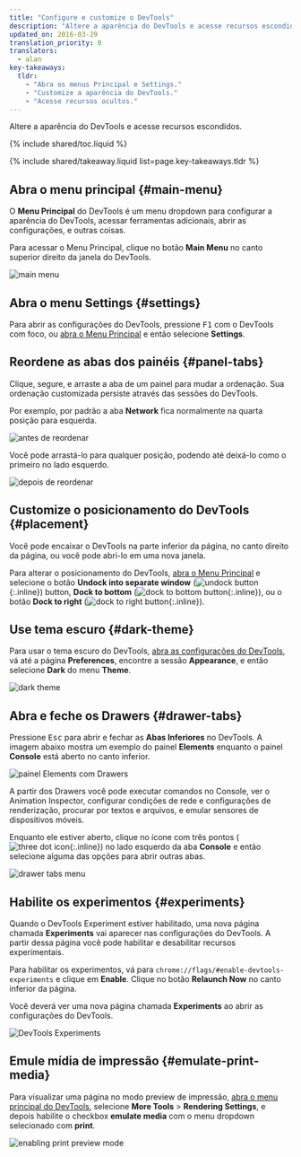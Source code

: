 ```yaml
---
title: "Configure e customize o DevTools"
description: "Altere a aparência do DevTools e acesse recursos escondidos."
updated_on: 2016-03-29
translation_priority: 0
translators:
  - alan
key-takeaways:
  tldr:
    - "Abra os menus Principal e Settings."
    - "Customize a aparência do DevTools."
    - "Acesse recursos ocultos."
---
```


<p class="intro">Altere a aparência do DevTools e acesse recursos escondidos.</p>

{% include shared/toc.liquid %}

{% include shared/takeaway.liquid list=page.key-takeaways.tldr %}

## Abra o menu principal {#main-menu}

O **Menu Principal** do DevTools é um menu dropdown para configurar a aparência
do DevTools, acessar ferramentas adicionais, abrir as configurações, e outras coisas.

Para acessar o Menu Principal, clique no botão **Main Menu** no canto superior direito
da janela do DevTools.

![main menu](images/main-menu.png)

## Abra o menu Settings {#settings}

Para abrir as configurações do DevTools, pressione <kbd>F1</kbd> com o DevTools com foco,
ou [abra o Menu Principal](#main-menu) e então selecione **Settings**.

## Reordene as abas dos painéis {#panel-tabs}

Clique, segure, e arraste a aba de um painel para mudar a ordenação. Sua ordenação customizada
persiste através das sessões do DevTools.

Por exemplo, por padrão a aba **Network** fica normalmente na quarta posição para esquerda.

![antes de reordenar](images/before-reorder.png)

Você pode arrastá-lo para qualquer posição, podendo até deixá-lo como o primeiro no lado esquerdo.

![depois de reordenar](images/after-reorder.png)

## Customize o posicionamento do DevTools {#placement}

Você pode encaixar o DevTools na parte inferior da página, no canto direito da página, ou
você pode abri-lo em uma nova janela.

Para alterar o posicionamento do DevTools, [abra o Menu Principal](#main-menu) e selecione
o botão **Undock into separate window**
(![undock button](images/undock.png){:.inline})
button, **Dock to bottom**
(![dock to bottom button](images/dock-bottom.png){:.inline}), ou
o botão **Dock to right**
(![dock to right button](images/dock-right.png){:.inline}).

## Use tema escuro {#dark-theme}

Para usar o tema escuro do DevTools, [abra as configurações do DevTools](#settings),
vá até a página **Preferences**, encontre a sessão **Appearance**, e então
selecione **Dark** do menu **Theme**.

![dark theme](images/dark-theme.png)

## Abra e feche os Drawers {#drawer-tabs}

Pressione <kbd>Esc</kbd> para abrir e fechar as **Abas Inferiores** no DevTools. A imagem
abaixo mostra um exemplo do painel **Elements** enquanto o painel **Console**
está aberto no canto inferior.

![painel Elements com Drawers](images/drawer.png)

A partir dos Drawers você pode executar comandos no Console, ver o Animation
Inspector, configurar condições de rede e configurações de renderização, procurar por
textos e arquivos, e emular sensores de dispositivos móveis.

Enquanto ele estiver aberto, clique no ícone com três pontos
(![three dot icon](images/three-dot.png){:.inline}) no lado esquerdo da aba
**Console** e então selecione alguma das opções para abrir outras abas.

![drawer tabs menu](images/drawer-tabs.png)

## Habilite os experimentos {#experiments}

Quando o DevTools Experiment estiver habilitado, uma nova página chamada **Experiments**
vai aparecer nas configurações do DevTools. A partir dessa página você pode habilitar e desabilitar
recursos experimentais.

Para habilitar os experimentos, vá para `chrome://flags/#enable-devtools-experiments`
e clique em **Enable**. Clique no botão **Relaunch Now** no canto inferior da página.

Você deverá ver uma nova página chamada **Experiments** ao abrir as configurações do DevTools.

![DevTools Experiments](images/experiments.png)

## Emule mídia de impressão {#emulate-print-media}

Para visualizar uma página no modo preview de impressão, [abra o menu principal do DevTools](#main-menu),
selecione **More Tools** > **Rendering Settings**, e depois habilite
o checkbox **emulate media** com o menu dropdown selecionado com **print**.

![enabling print preview mode](images/emulate-print-media.png)
